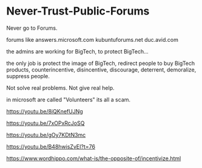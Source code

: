 # Never-Trust-Public-Forums
Never go to Forums.

forums like
answers.microsoft.com
kubuntuforums.net duc.avid.com

the admins are working for BigTech,
to protect BigTech...

the only job is protect the image of BigTech,
redirect people to buy BigTech products,
counterincentive, disincentive, discourage, deterrent, demoralize, suppress people.

Not solve real problems.
Not give real help.

in microsoft are called "Volunteers"
its all a scam.

https://youtu.be/8iQKnefUJNg

https://youtu.be/7xOPxRcJoSQ

https://youtu.be/gOy7KDtN3mc

https://youtu.be/B48hwisZvEI?t=76

https://www.wordhippo.com/what-is/the-opposite-of/incentivize.html
